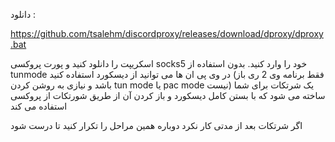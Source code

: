 دانلود :

https://github.com/tsalehm/discordproxy/releases/download/dproxy/dproxy.bat


اسکریپت را دانلود کنید و پورت پروکسی socks5 خود را وارد کنید. بدون استفاده از tunmode در وی پی ان ها می توانید از دیسکورد استفاده کنید (فقط برنامه وی 2 ری باز باشد و نیازی به روشن کردن tun mode یا pac mode نیست)
یک شرتکات برای شما ساخته می شود که با بستن کامل دیسکورد و باز کردن آن از طریق شورتکات از پروکسی استفاده می کند

اگر شرتکات بعد از مدتی کار نکرد دوباره همین مراحل را تکرار کنید تا درست شود

